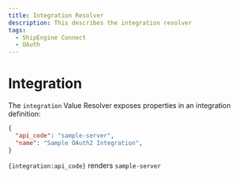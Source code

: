 ```yaml
---
title: Integration Resolver
description: This describes the integration resolver
tags:
  - ShipEngine Connect
  - OAuth
---
```


# Integration

The `integration` Value Resolver exposes properties in an integration definition:

```json
{
  "api_code": "sample-server",
  "name": "Sample OAuth2 Integration",
}
```

`{integration:api_code}` renders `sample-server`
